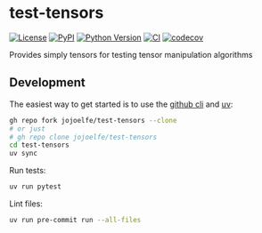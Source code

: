 # test-tensors

[![License](https://img.shields.io/pypi/l/test-tensors.svg?color=green)](https://github.com/jojoelfe/test-tensors/raw/main/LICENSE)
[![PyPI](https://img.shields.io/pypi/v/test-tensors.svg?color=green)](https://pypi.org/project/test-tensors)
[![Python Version](https://img.shields.io/pypi/pyversions/test-tensors.svg?color=green)](https://python.org)
[![CI](https://github.com/jojoelfe/test-tensors/actions/workflows/ci.yml/badge.svg)](https://github.com/jojoelfe/test-tensors/actions/workflows/ci.yml)
[![codecov](https://codecov.io/gh/jojoelfe/test-tensors/branch/main/graph/badge.svg)](https://codecov.io/gh/jojoelfe/test-tensors)

Provides simply tensors for testing tensor manipulation algorithms

## Development

The easiest way to get started is to use the [github cli](https://cli.github.com)
and [uv](https://docs.astral.sh/uv/getting-started/installation/):

```sh
gh repo fork jojoelfe/test-tensors --clone
# or just
# gh repo clone jojoelfe/test-tensors
cd test-tensors
uv sync
```

Run tests:

```sh
uv run pytest
```

Lint files:

```sh
uv run pre-commit run --all-files
```
